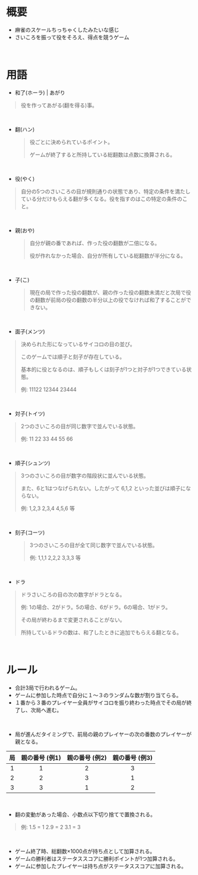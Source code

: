 # 概要

- 麻雀のスケールちっちゃくしたみたいな感じ
- さいころを振って役をそろえ、得点を競うゲーム

<br>

# 用語

- 和了(ホーラ) | あがり

> 役を作ってあがる(翻を得る)事。

<br>

- 翻(ハン)

  > 役ごとに決められているポイント。
  >
  > ゲームが終了すると所持している総翻数は点数に換算される。

<br>

- 役(やく)

> 自分の5つのさいころの目が規則通りの状態であり、特定の条件を満たしている分だけもらえる翻が多くなる。役を指すのはこの特定の条件のこと。

<br>

- 親(おや)

  > 自分が親の番であれば、作った役の翻数が二倍になる。
  >
  > 役が作れなかった場合、自分が所有している総翻数が半分になる。

<br>

- 子(こ)

  > 現在の局で作った役の翻数が、親の作った役の翻数未満だと次局で役の翻数が前局の役の翻数の半分以上の役でなければ和了することができない。

<br>

- 面子(メンツ)

> 決められた形になっているサイコロの目の並び。
>
> このゲームでは順子と刻子が存在している。
>
> 基本的に役となるのは、順子もしくは刻子が1つと対子が1つできている状態。
>
> 例:  11122  12344  23444

<br>

- 対子(トイツ)

> 2つのさいころの目が同じ数字で並んでいる状態。
>
> 例: 11  22  33  44  55  66

<br>

- 順子(シュンツ)

> 3つのさいころの目が数字の階段状に並んでいる状態。
>
> また、6と1はつなげられない。したがって 6,1,2 といった並びは順子にならない。
>
> 例: 1,2,3  2,3,4  4,5,6  等

<br>

- 刻子(コーツ)

  > 3つのさいころの目が全て同じ数字で並んでいる状態。
  >
  > 例:  1,1,1  2,2,2  3,3,3 等

<br>

- ドラ

> ドラさいころの目の次の数字がドラとなる。
>
> 例: 1の場合、2がドラ。5の場合、6がドラ。6の場合、1がドラ。
>
> その局が終わるまで変更されることがない。
>
> 所持しているドラの数は、和了したときに追加でもらえる翻となる。

<br>

# ルール

- 合計3局で行われるゲーム。
- ゲームに参加した時点で自分に１～３のランダムな数が割り当てらる。
- １番から３番のプレイヤー全員がサイコロを振り終わった時点でその局が終了し、次局へ進む。

<br>

- 局が進んだタイミングで、前局の親のプレイヤーの次の番数のプレイヤーが親となる。

|  局  | 親の番号 (例1) | 親の番号 (例2) | 親の番号 (例3) |
| :--: | :------------: | :------------: | :------------: |
|  1   |       1        |       2        |       3        |
|  2   |       2        |       3        |       1        |
|  3   |       3        |       1        |       2        |

<br>

- 翻の変動があった場合、小数点以下切り捨てで置換される。

> 例: 1.5 = 1   2.9 = 2   3.1 = 3

<br>

- ゲーム終了時、総翻数×1000点が持ち点として加算される。
- ゲームの勝利者はステータススコアに勝利ポイントが1つ加算される。
- ゲームに参加したプレイヤーは持ち点がステータススコアに加算される。
